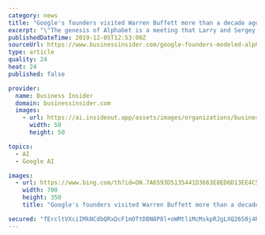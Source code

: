 ```yaml
---
category: news
title: "Google's founders visited Warren Buffett more than a decade ago — and were so inspired they modeled Alphabet on Berkshire Hathaway"
excerpt: "\"The genesis of Alphabet is a meeting that Larry and Sergey and I had about a decade ago where we flew ... to Omaha, and we visited Warren Buffett.\""
publishedDateTime: 2019-12-05T12:53:00Z
sourceUrl: https://www.businessinsider.com/google-founders-modeled-alphabet-warren-buffett-berkshire-hathaway-2019-12
type: article
quality: 24
heat: 24
published: false

provider:
  name: Business Insider
  domain: businessinsider.com
  images:
    - url: https://ai.insideout.app/assets/images/organizations/businessinsider.com-50x50.jpg
      width: 50
      height: 50

topics:
  - AI
  - Google AI

images:
  - url: https://www.bing.com/th?id=ON.7A6593D5135441D3663E8ED6D13EE4C5
    width: 700
    height: 350
    title: "Google's founders visited Warren Buffett more than a decade ago — and were so inspired they modeled Alphabet on Berkshire Hathaway"

secured: "fErcltVXciIMkNCdbQRxDcF1mOTtDBN8P8l+oWMtliMcMskpRJgLXQ26S0j4Rr4hU3m4+rEmAmblA+JauUEsTR6b3OoX+TQsfJvG/OM/R/Bp9027dP9newCU3uvCV0hyCn2PXeXaZ9ols8rHrIHJhR5UMGlh+5Tu+prEpX1euXvjrZshotdmYeTuqcv7yfAQEDzxYyjOdUyImLj2zBb81g3TydwWfDko/CBjzrIjhOIKCMGF6cMoB55k4DwEcWbtpCRRLWxFlmAvCTp5fyNofw==;4FJ1wQzD84/ILiq1ZvXpLw=="
---
```


